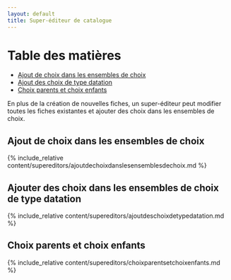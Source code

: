 ```yaml
---
layout: default
title: Super-éditeur de catalogue
---
```


# Table des matières

- [Ajout de choix dans les ensembles de choix](#ajout-choix)
- [Ajout des choix de type datation](#ajoutchoixdatation)
- [Choix parents et choix enfants](#choixparents)

En plus de la création de nouvelles fiches, un super-éditeur peut modifier toutes les fiches existantes et ajouter des choix dans les ensembles de choix.

<a id="ajout-choix"></a>
## Ajout de choix dans les ensembles de choix

{% include_relative content/supereditors/ajoutdechoixdanslesensemblesdechoix.md %}

<a id="ajoutchoixdatation"></a>
## Ajouter des choix dans les ensembles de choix de type datation

{% include_relative content/supereditors/ajoutdeschoixdetypedatation.md %}

<a id="choixparents"></a>
## Choix parents et choix enfants

{% include_relative content/supereditors/choixparentsetchoixenfants.md %}